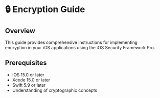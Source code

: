 # 🔒 Encryption Guide

## Overview

This guide provides comprehensive instructions for implementing encryption in your iOS applications using the iOS Security Framework Pro.

## Prerequisites

- iOS 15.0 or later
- Xcode 15.0 or later
- Swift 5.9 or later
- Understanding of cryptographic concepts
